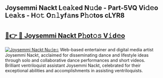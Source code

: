 ## Joysemmi Nackt L𝚎a𝚔ed N𝚞𝚍e - Part-5VQ Vi𝚍𝚎o L𝚎a𝚔s - H𝚘𝚝 O𝚗𝚕yf𝚊ns P𝚑𝚘tos cLYR8

# <h2><a href="http://kfca5i.oniu.top/?m=Joysemmi+Nackt">🔗👉 🔴 Joysemmi Nackt P𝚑ot𝚘𝚜 V𝚒d𝚎o</a></h2>

[![Joysemmi Nackt Nu𝚍e𝚜](https://i.imgur.com/0qMVB7G.gif)](http://kfca5i.oniu.top/?m=Joysemmi+Nackt)
Web-based entertainer and digital media artist Joysemmi Nackt, acclaimed for disseminating dance and lifestyle ideas through solo and collaborative dance performances and short videos. Brilliant ventriloquist assistant Joysemmi Nackt, celebrated for their exceptional abilities and accomplishments in assisting ventriloquists.  
